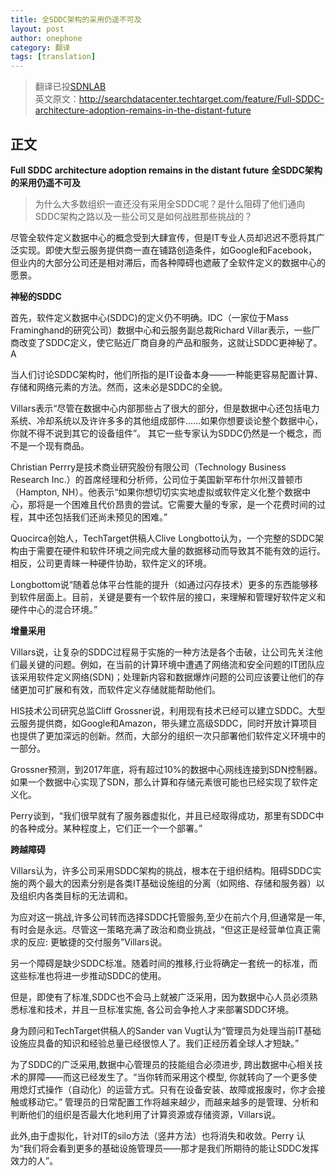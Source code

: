```yaml
---
title: 全SDDC架构的采用仍遥不可及
layout: post
author: onephone
category: 翻译
tags: [translation]
---
```

> 翻译已投[SDNLAB](http://www.sdnlab.com/18396.html)  
英文原文：http://searchdatacenter.techtarget.com/feature/Full-SDDC-architecture-adoption-remains-in-the-distant-future

## 正文
**Full SDDC architecture adoption remains in the distant future**
**全SDDC架构的采用仍遥不可及**

> 为什么大多数组织一直还没有采用全SDDC呢？是什么阻碍了他们通向SDDC架构之路以及一些公司又是如何战胜那些挑战的？


尽管全软件定义数据中心的概念受到大肆宣传，但是IT专业人员却迟迟不愿将其广泛实现。即使大型云服务提供商一直在铺路创造条件，如Google和Facebook，但业内的大部分公司还是相对滞后，而各种障碍也遮蔽了全软件定义的数据中心的愿景。


**神秘的SDDC**

首先，软件定义数据中心(SDDC)的定义仍不明确。IDC（一家位于Mass Framinghand的研究公司）数据中心和云服务副总裁Richard Villar表示，一些厂商改变了SDDC定义，使它贴近厂商自身的产品和服务，这就让SDDC更神秘了。A


当人们讨论SDDC架构时，他们所指的是IT设备本身——一种能更容易配置计算、存储和网络元素的方法。然而，这未必是SDDC的全貌。


Villars表示“尽管在数据中心内部那些占了很大的部分，但是数据中心还包括电力系统、冷却系统以及许许多多的其他组成部件……如果你想要谈论整个数据中心，你就不得不说到其它的设备组件”。
其它一些专家认为SDDC仍然是一个概念，而不是一个现有商品。


Christian Perrry是技术商业研究股份有限公司（Technology Business Research Inc.）的首席经理和分析师，公司位于美国新罕布什尔州汉普顿市（Hampton, NH）。他表示“如果你想切切实实地虚拟或软件定义化整个数据中心，那将是一个困难且代价昂贵的尝试。它需要大量的专家，是一个花费时间的过程，其中还包括我们还尚未预见的困难。”


Quocirca创始人，TechTarget供稿人Clive Longbotto认为，一个完整的SDDC架构由于需要在硬件和软件环境之间完成大量的数据移动而导致其不能有效的运行。相反，公司更青睐一种硬件协助，软件定义的环境。

Longbottom说“随着总体平台性能的提升（如通过闪存技术）更多的东西能够移到软件层面上。目前，关键是要有一个软件层的接口，来理解和管理好软件定义和硬件中心的混合环境。”


**增量采用**

Villars说，让复杂的SDDC过程易于实施的一种方法是各个击破，让公司先关注他们最关键的问题。例如，在当前的计算环境中遭遇了网络流和安全问题的IT团队应该采用软件定义网络(SDN)；处理新内容和数据爆炸问题的公司应该要让他们的存储更加可扩展和有效，而软件定义存储就能帮助他们。

HIS技术公司研究总监Cliff Grossner说，利用现有技术已经可以建立SDDC。大型云服务提供商，如Google和Amazon，带头建立高级SDDC，同时开放计算项目也提供了更加深远的创新。然而，大部分的组织一次只部署他们软件定义环境中的一部分。

Grossner预测，到2017年底，将有超过10%的数据中心网线连接到SDN控制器。如果一个数据中心实现了SDN，那么计算和存储元素很可能也已经实现了软件定义化。

Perry谈到，“我们很早就有了服务器虚拟化，并且已经取得成功，那里有SDDC中的各种成分。某种程度上，它们正一个一个部署。”


**跨越障碍**

Villars认为，许多公司采用SDDC架构的挑战，根本在于组织结构。阻碍SDDC实施的两个最大的因素分别是各类IT基础设施组的分离（如网络、存储和服务器）以及组织内各类目标的无法调和。

为应对这一挑战,许多公司转而选择SDDC托管服务,至少在前六个月,但通常是一年,有时会是永远。尽管这一策略充满了政治和商业挑战，“但这正是经营单位真正需求的反应: 更敏捷的交付服务”Villars说。

另一个障碍是缺少SDDC标准。随着时间的推移,行业将确定一套统一的标准，而这些标准也将进一步推动SDDC的使用。

但是，即使有了标准,SDDC也不会马上就被广泛采用，因为数据中心人员必须熟悉标准和技术，并且一旦标准实施, 各公司会争抢人才来部署SDDC环境。

身为顾问和TechTarget供稿人的Sander van Vugt认为“管理员为处理当前IT基础设施应具备的知识和经验总量已经很惊人了。我们正经历着全球人才短缺。”

为了SDDC的广泛采用,数据中心管理员的技能组合必须进步, 跨出数据中心相关技术的屏障——而这已经发生了。“当你转而采用这个模型, 你就转向了一个更多使用熄灯式操作（自动化）的运营方式。只有在设备安装、故障或报废时，你才会接触或移动它。” 
管理员的日常配置工作将越来越少，而越来越多的是管理、分析和判断他们的组织是否最大化地利用了计算资源或存储资源，Villars说。


此外,由于虚拟化，针对IT的silo方法（竖井方法）也将消失和收敛。Perry 认为“我们将会看到更多的基础设施管理员——那才是我们所期待的能让SDDC发挥效力的人”。

